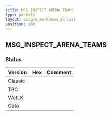 ```yaml
---
title: MSG_INSPECT_ARENA_TEAMS
type: packets
layout: single_markdown_in_list
position: 888
---
```


## MSG_INSPECT_ARENA_TEAMS

### Status

Version | Hex | Comment
---------- | ---------- | ---------- 
Classic |  |  
TBC |  |  
WotLK |  |  
Cata |  |  
